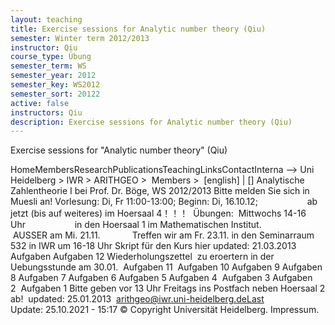 ```yaml
---
layout: teaching
title: Exercise sessions for Analytic number theory (Qiu)
semester: Winter term 2012/2013
instructor: Qiu
course_type: Übung
semester_term: WS
semester_year: 2012
semester_key: WS2012
semester_sort: 20122
active: false
instructors: Qiu
description: Exercise sessions for Analytic number theory (Qiu)
---
```


Exercise sessions for "Analytic number theory" (Qiu)

HomeMembersResearchPublicationsTeachingLinksContactInterna --> Uni Heidelberg > IWR > ARITHGEO > &nbsp;Members >&nbsp; [english]&nbsp;|&nbsp;[] Analytische Zahlentheorie I bei Prof. Dr. Böge, WS 2012/2013 Bitte melden Sie sich in Muesli an! Vorlesung: Di, Fr 11:00-13:00; Beginn: Di, 16.10.12; &nbsp;&nbsp;&nbsp; &nbsp; &nbsp; &nbsp; &nbsp; &nbsp; &nbsp; &nbsp;&nbsp; ab jetzt (bis auf weiteres) im Hoersaal 4！！！&nbsp;&nbsp;Übungen: &nbsp;Mittwochs 14-16 Uhr&nbsp; &nbsp; &nbsp; &nbsp; &nbsp; &nbsp; &nbsp; &nbsp; &nbsp; &nbsp; in den Hoersaal 1 im Mathematischen Institut. &nbsp;&nbsp; &nbsp; &nbsp; &nbsp; &nbsp; &nbsp;AUSSER am Mi. 21.11. &nbsp;&nbsp; &nbsp; &nbsp; &nbsp; &nbsp; &nbsp;Treffen wir am Fr. 23.11. in den Seminarraum 532 in IWR um 16-18 Uhr Skript für den Kurs hier&nbsp;updated: 21.03.2013 Aufgaben Aufgaben 12&nbsp;Wiederholungszettel&nbsp; zu eroertern in der Uebungsstunde am 30.01. &nbsp;Aufgaben 11&nbsp;&nbsp;Aufgaben 10&nbsp;Aufgaben 9&nbsp;Aufgaben&nbsp; 8&nbsp;Aufgaben 7&nbsp;Aufgaben 6&nbsp;Aufgaben 5&nbsp;Aufgaben 4 &nbsp;Aufgaben 3&nbsp;Aufgaben 2&nbsp;&nbsp;Aufgaben 1&nbsp;Bitte geben vor 13 Uhr Freitags ins Postfach neben Hoersaal 2 ab! &nbsp;updated: 25.01.2013 &nbsp;arithgeo@iwr.uni-heidelberg.deLast Update:&nbsp;25.10.2021 - 15:17 &copy; Copyright Universit&auml;t Heidelberg.&nbsp;Impressum.

